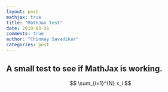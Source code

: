 ```yaml
---
layout: post
mathjax: true
title: "MathJax Test"
date: 2019-03-31
comments: true
author: "Chinmay Savadikar"
categories: post
---
```


## A small test to see if MathJax is working.

$$
\sum_{i=1}^{N} x_i
$$
